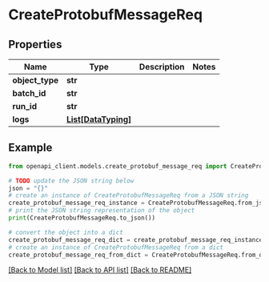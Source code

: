 # CreateProtobufMessageReq


## Properties

Name | Type | Description | Notes
------------ | ------------- | ------------- | -------------
**object_type** | **str** |  | 
**batch_id** | **str** |  | 
**run_id** | **str** |  | 
**logs** | [**List[DataTyping]**](DataTyping.md) |  | 

## Example

```python
from openapi_client.models.create_protobuf_message_req import CreateProtobufMessageReq

# TODO update the JSON string below
json = "{}"
# create an instance of CreateProtobufMessageReq from a JSON string
create_protobuf_message_req_instance = CreateProtobufMessageReq.from_json(json)
# print the JSON string representation of the object
print(CreateProtobufMessageReq.to_json())

# convert the object into a dict
create_protobuf_message_req_dict = create_protobuf_message_req_instance.to_dict()
# create an instance of CreateProtobufMessageReq from a dict
create_protobuf_message_req_from_dict = CreateProtobufMessageReq.from_dict(create_protobuf_message_req_dict)
```
[[Back to Model list]](../README.md#documentation-for-models) [[Back to API list]](../README.md#documentation-for-api-endpoints) [[Back to README]](../README.md)


